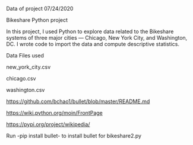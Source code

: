 Data of project 07/24/2020

Bikeshare Python project

In this project, I used Python to explore data related to the Bikeshare systems of three major cities — Chicago, New York City, and Washington, DC. I wrote code to import the data and compute descriptive statistics.

Data Files used

new_york_city.csv

chicago.csv

washington.csv

https://github.com/bchao1/bullet/blob/master/README.md

https://wiki.python.org/moin/FrontPage

https://pypi.org/project/wikipedia/

Run -pip install bullet- to install bullet for bikeshare2.py
